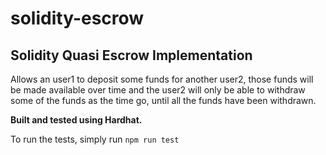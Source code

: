 # solidity-escrow

## Solidity Quasi Escrow Implementation

Allows an user1 to deposit some funds for another user2,
those funds will be made available over time and the user2 will only be able to withdraw some of the funds as the time go,
until all the funds have been withdrawn.

**Built and tested using Hardhat.**

To run the tests, simply run
`npm run test`
